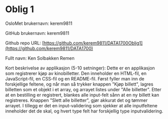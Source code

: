 Oblig 1
=======
OsloMet brukernavn: kerem9811

GitHub brukernavn: kerem9811

Github repo URL: [https://github.com/kerem9811/DATA1700Oblig1](https://github.com/kerem9811/DATA1700)

Fullt navn: Ken Solbakken Remen

Kort beskrivelse av applikasjon (5-10 setninger):
Dette er en applikasjon som registrerer kjøp av kinobilletter. Den inneholder en HTML-fil, en JavaScript-fil, en CSS-fil og en README-fil.
Først fyller man inn de forskjellige feltene, og når man så trykker knappen "Kjøp billett", lagres billetten som et objekt i et array, og arrayet listes under "Alle billetter".
Etter at en bestilling er registrert, blankes alle input-felt sånn at en ny billett kan registreres. Knappen "Slett alle billetter", 
gjør akkurat det og tømmer arrayet. I tillegg er det en input-validering som sjekker at alle inputfeltene inneholder det de skal,
og hvert type felt har forskjellig type inputvalidering.
